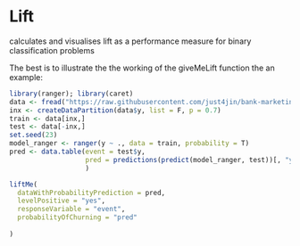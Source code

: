 # Lift
calculates and visualises lift as a performance measure for binary classification problems

The best is to illustrate the the working of the giveMeLift function the an example:

```R
library(ranger); library(caret)
data <- fread("https://raw.githubusercontent.com/just4jin/bank-marketing-prediction/master/data/bank_full.csv")
inx <- createDataPartition(data$y, list = F, p = 0.7)
train <- data[inx,]
test <- data[-inx,]
set.seed(23)
model_ranger <- ranger(y ~ ., data = train, probability = T)
pred <- data.table(event = test$y,
                   pred = predictions(predict(model_ranger, test))[, "yes"]
                   )

liftMe(
  dataWithProbabilityPrediction = pred, 
  levelPositive = "yes",
  responseVariable = "event", 
  probabilityOfChurning = "pred"
  
)
```
